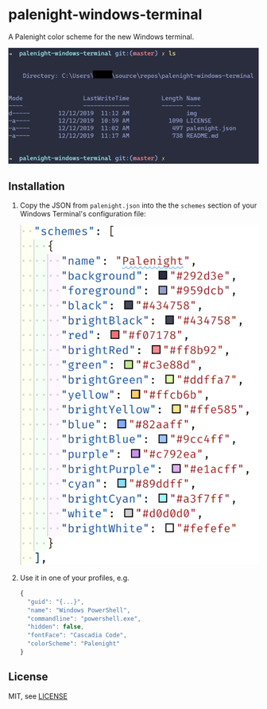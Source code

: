 # palenight-windows-terminal

A Palenight color scheme for the new Windows terminal.

![screenshot](img/palenight.png)

## Installation

1. Copy the JSON from `palenight.json` into the the `schemes` section of your Windows Terminal's configuration file:

    ![Visual Studio Code screenshot](img/PalenightJson.png)

2. Use it in one of your profiles, e.g.
    ```javascript
    {
      "guid": "{...}",
      "name": "Windows PowerShell",
      "commandline": "powershell.exe",
      "hidden": false,
      "fontFace": "Cascadia Code",
      "colorScheme": "Palenight"
    }
    ```
## License

MIT, see [LICENSE](LICENSE)
